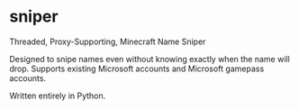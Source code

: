 # sniper
Threaded, Proxy-Supporting, Minecraft Name Sniper

Designed to snipe names even without knowing exactly when the name will drop.
Supports existing Microsoft accounts and Microsoft gamepass accounts.

Written entirely in Python.
